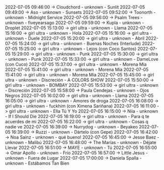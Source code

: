 2022-07-05 09:46:00 -> Cloudchord - unknown - Sunlit
2022-07-05 09:49:00 -> Aso - unknown - Sunsets
2022-07-05 09:52:00 -> Toonorth - unknown - Midnight Service
2022-07-05 09:56:00 -> Psalm Trees - unknown - fiveyearsago
2022-07-05 09:59:00 -> Kupla - unknown - Droplet
2022-07-05 15:13:00 -> girl ultra - unknown - Llama
2022-07-05 15:16:00 -> girl ultra - unknown - Hola
2022-07-05 15:16:00 -> girl ultra - unknown - Duele
2022-07-05 15:20:00 -> girl ultra - unknown - Abril
2022-07-05 15:24:00 -> girl ultra - unknown - Buenas Noches (Interlude)
2022-07-05 15:25:00 -> girl ultra - unknown - Lejos (con Coco Santos)
2022-07-05 15:29:00 -> girl ultra - unknown - Punk
2022-07-05 15:30:00 -> girl ultra - unknown - Punk
2022-07-05 15:33:00 -> girl ultra - unknown - DameLove (con Cuco)
2022-07-05 15:37:00 -> girl ultra - unknown - Morena Mía
2022-07-05 15:41:00 -> girl ultra - unknown - Morena Mía
2022-07-05 15:41:00 -> girl ultra - unknown - Morena Mía
2022-07-05 15:45:00 -> girl ultra - unknown - Discreción - A COLORS SHOW
2022-07-05 15:50:00 -> girl ultra - unknown - BOMBAY
2022-07-05 15:53:00 -> girl ultra - unknown - Discreción
2022-07-05 15:58:00 -> Paula Cendejas - unknown - Ojos Negros
2022-07-05 16:02:00 -> girl ultra - unknown - Llama
2022-07-05 16:05:00 -> girl ultra - unknown - Amores de droga
2022-07-05 16:08:00 -> girl ultra - unknown - fuckhim (con Ximena Sariñana)
2022-07-05 16:11:00 -> girl ultra - unknown - Ella Tú Y Yo
2022-07-05 16:15:00 -> Niia - unknown - If I Should Die
2022-07-05 16:19:00 -> girl ultra - unknown - Para q te acuerdes de mi
2022-07-05 16:22:00 -> girl ultra - unknown - Cosas q nadie ve
2022-07-05 16:39:00 -> Nurrydog - unknown - Beyakeo
2022-07-05 16:39:00 -> Ruzzi - unknown - Dártelo (con Gepe)
2022-07-05 16:42:00 -> Noa Sainz - unknown - qué bueno!
2022-07-05 16:45:00 -> Jesse Baez - unknown - Malibú
2022-07-05 16:48:00 -> The Marías - unknown - Déjate Llevar
2022-07-05 16:51:00 -> MAYE - unknown - Tú
2022-07-05 16:55:00 -> Omar Apollo - unknown - Frío
2022-07-05 16:57:00 -> Little Jesus - unknown - Fuera de Lugar
2022-07-05 17:00:00 -> Daniela Spalla - unknown - Estábamos Tan Bien

